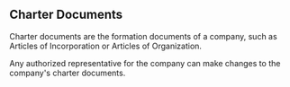 ## Charter Documents

Charter documents are the formation documents of a company, such as Articles of Incorporation or Articles of Organization. 

Any authorized representative for the company can make changes to the company's charter documents.
